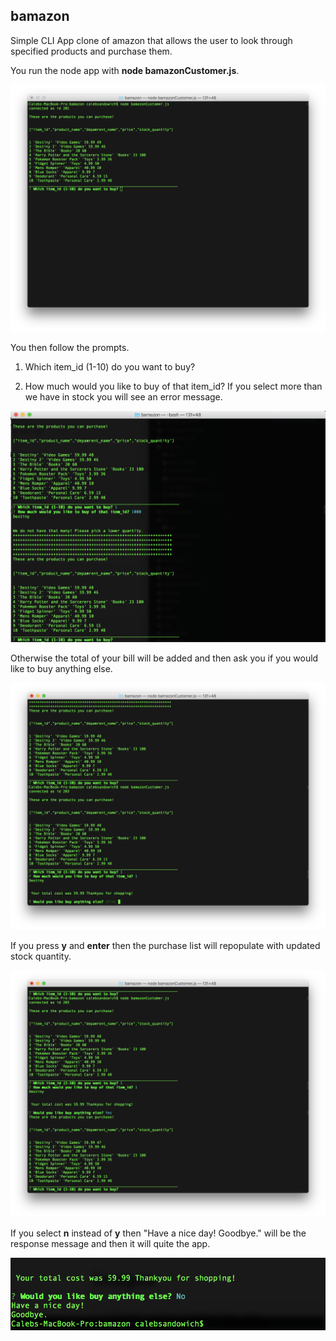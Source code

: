 ## bamazon
Simple CLI App clone of amazon that allows the user to look through specified products and purchase them.

You run the node app with **node bamazonCustomer.js**.

![Run node app](run.png)

You then follow the prompts.
1. Which item_id (1-10) do you want to buy?

2. How much would you like to buy of that item_id?
If you select more than we have in stock you will see an error message.

![Error message](error.png)

Otherwise the total of your bill will be added and then ask you if you would like to buy anything else.

![Shows prompts and price total](cost.png)

If you press **y** and **enter** then the purchase list will repopulate with updated stock quantity.

![Buy More](buy.png)

If you select **n** instead of **y** then "Have a nice day! Goodbye." will be the response message and then it will quite the app.

![Bye](bye.png)
